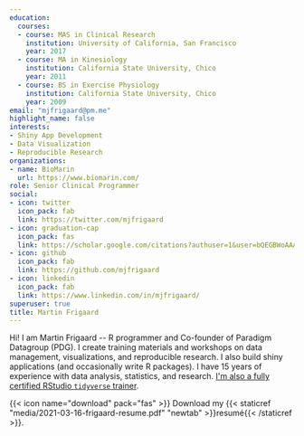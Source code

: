 ```yaml
---
education:
  courses:
  - course: MAS in Clinical Research
    institution: University of California, San Francisco
    year: 2017
  - course: MA in Kinesiology
    institution: California State University, Chico
    year: 2011
  - course: BS in Exercise Physiology
    institution: California State University, Chico
    year: 2009
email: "mjfrigaard@pm.me"
highlight_name: false
interests:
- Shiny App Development
- Data Visualization
- Reproducible Research
organizations:
- name: BioMarin
  url: https://www.biomarin.com/
role: Senior Clinical Programmer
social:
- icon: twitter
  icon_pack: fab
  link: https://twitter.com/mjfrigaard
- icon: graduation-cap
  icon_pack: fas
  link: https://scholar.google.com/citations?authuser=1&user=bQEGBWoAAAAJ
- icon: github
  icon_pack: fab
  link: https://github.com/mjfrigaard
- icon: linkedin
  icon_pack: fab
  link: https://www.linkedin.com/in/mjfrigaard/
superuser: true
title: Martin Frigaard
---
```


Hi! I am Martin Frigaard -- R programmer and Co-founder of Paradigm Datagroup (PDG). I create training materials and workshops on data management, visualizations, and reproducible research. I also build shiny applications (and occasionally write R packages). I have 15 years of experience with data analysis, statistics, and research. [I'm also a fully certified RStudio `tidyverse` trainer](https://education.rstudio.com/trainers/). 

{{< icon name="download" pack="fas" >}} Download my {{< staticref "media/2021-03-16-frigaard-resume.pdf" "newtab" >}}resumé{{< /staticref >}}.
